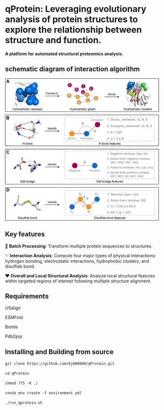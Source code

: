 # qProtein: Leveraging evolutionary analysis of protein structures to explore the relationship between structure and function.

**A platform for automated structural proteomics analysis.**

## schematic diagram of interaction algorithm
![Interaction algorithm](https://github.com/bj600800/qProtein/blob/main/interaction_algorithm.png)


## Key features
:rocket: **Batch Processing**: Transform multiple protein sequences to structures.

:sparkles: **Interaction Analysis**: Compute four major types of physical interactions: hydrogen bonding, electrostatic interactions, hydrophobic clusters, and disulfide bond.

:heart: **Overall and Local Structural Analysis**: Analyze local structural features within targeted regions of interest following multiple structure alignment.

## Requirements
USalign

ESMFold

Biotite

Pdb2pqr

## Installing and Building from source

```
git clone https://github.com/bj600800/qProtein.git

cd qProtein

chmod 775 -R ./

conda env create -f environment.yml

./run_qprotein.sh
```
